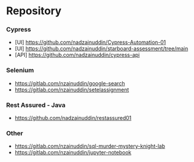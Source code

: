 # Repository

### Cypress
- [UI] https://github.com/nadzainuddin/Cypress-Automation-01
- [UI] https://github.com/nadzainuddin/starboard-assessment/tree/main
- [API] https://github.com/nadzainuddin/cypress-api


### Selenium
- https://gitlab.com/nzainuddin/google-search
- https://gitlab.com/nzainuddin/setelassignment


### Rest Assured - Java
- https://github.com/nadzainuddin/restassured01


### Other
- https://gitlab.com/nzainuddin/sql-murder-mystery-knight-lab
- https://gitlab.com/nzainuddin/jupyter-notebook

